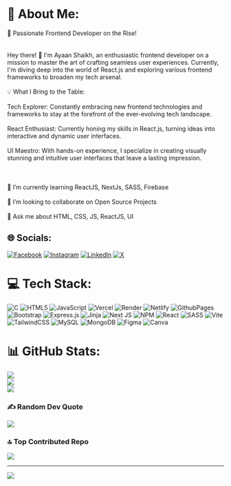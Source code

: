 # 💫 About Me:
🚀 Passionate Frontend Developer on the Rise!<br><br><br>Hey there! 👋 I'm Ayaan Shaikh, an enthusiastic frontend developer on a mission to master the art of crafting seamless user experiences. Currently, I'm diving deep into the world of React.js and exploring various frontend frameworks to broaden my tech arsenal.<br><br>💡 What I Bring to the Table:<br><br>Tech Explorer: Constantly embracing new frontend technologies and frameworks to stay at the forefront of the ever-evolving tech landscape.<br><br>React Enthusiast: Currently honing my skills in React.js, turning ideas into interactive and dynamic user interfaces.<br><br>UI Maestro: With hands-on experience, I specialize in creating visually stunning and intuitive user interfaces that leave a lasting impression.<br><br><br><br>🌱 I’m currently learning ReactJS, NextJs, SASS, Firebase<br><br>👯 I’m looking to collaborate on Open Source Projects<br><br>💬 Ask me about HTML, CSS, JS, ReactJS, UI


## 🌐 Socials:
[![Facebook](https://img.shields.io/badge/Facebook-%231877F2.svg?logo=Facebook&logoColor=white)](https://facebook.com/https://www.facebook.com/profile.php?id=61554477584569) [![Instagram](https://img.shields.io/badge/Instagram-%23E4405F.svg?logo=Instagram&logoColor=white)](https://instagram.com/ayaanshaikh.20) [![LinkedIn](https://img.shields.io/badge/LinkedIn-%230077B5.svg?logo=linkedin&logoColor=white)](https://linkedin.com/in/https://www.linkedin.com/in/ayaan-shaikh-dev/) [![X](https://img.shields.io/badge/X-black.svg?logo=X&logoColor=white)](https://x.com/ayaanshaikh21) 

# 💻 Tech Stack:
![C](https://img.shields.io/badge/c-%2300599C.svg?style=for-the-badge&logo=c&logoColor=white) ![HTML5](https://img.shields.io/badge/html5-%23E34F26.svg?style=for-the-badge&logo=html5&logoColor=white) ![JavaScript](https://img.shields.io/badge/javascript-%23323330.svg?style=for-the-badge&logo=javascript&logoColor=%23F7DF1E) ![Vercel](https://img.shields.io/badge/vercel-%23000000.svg?style=for-the-badge&logo=vercel&logoColor=white) ![Render](https://img.shields.io/badge/Render-%46E3B7.svg?style=for-the-badge&logo=render&logoColor=white) ![Netlify](https://img.shields.io/badge/netlify-%23000000.svg?style=for-the-badge&logo=netlify&logoColor=#00C7B7) ![GithubPages](https://img.shields.io/badge/github%20pages-121013?style=for-the-badge&logo=github&logoColor=white) ![Bootstrap](https://img.shields.io/badge/bootstrap-%238511FA.svg?style=for-the-badge&logo=bootstrap&logoColor=white) ![Express.js](https://img.shields.io/badge/express.js-%23404d59.svg?style=for-the-badge&logo=express&logoColor=%2361DAFB) ![Jinja](https://img.shields.io/badge/jinja-white.svg?style=for-the-badge&logo=jinja&logoColor=black) ![Next JS](https://img.shields.io/badge/Next-black?style=for-the-badge&logo=next.js&logoColor=white) ![NPM](https://img.shields.io/badge/NPM-%23CB3837.svg?style=for-the-badge&logo=npm&logoColor=white) ![React](https://img.shields.io/badge/react-%2320232a.svg?style=for-the-badge&logo=react&logoColor=%2361DAFB) ![SASS](https://img.shields.io/badge/SASS-hotpink.svg?style=for-the-badge&logo=SASS&logoColor=white) ![Vite](https://img.shields.io/badge/vite-%23646CFF.svg?style=for-the-badge&logo=vite&logoColor=white) ![TailwindCSS](https://img.shields.io/badge/tailwindcss-%2338B2AC.svg?style=for-the-badge&logo=tailwind-css&logoColor=white) ![MySQL](https://img.shields.io/badge/mysql-%2300000f.svg?style=for-the-badge&logo=mysql&logoColor=white) ![MongoDB](https://img.shields.io/badge/MongoDB-%234ea94b.svg?style=for-the-badge&logo=mongodb&logoColor=white) ![Figma](https://img.shields.io/badge/figma-%23F24E1E.svg?style=for-the-badge&logo=figma&logoColor=white) ![Canva](https://img.shields.io/badge/Canva-%2300C4CC.svg?style=for-the-badge&logo=Canva&logoColor=white)
# 📊 GitHub Stats:
![](https://github-readme-stats.vercel.app/api?username=ayaanshaikh90&theme=onedark&hide_border=false&include_all_commits=true&count_private=true)<br/>
![](https://github-readme-streak-stats.herokuapp.com/?user=ayaanshaikh90&theme=onedark&hide_border=false)<br/>
![](https://github-readme-stats.vercel.app/api/top-langs/?username=ayaanshaikh90&theme=onedark&hide_border=false&include_all_commits=true&count_private=true&layout=compact)

### ✍️ Random Dev Quote
![](https://quotes-github-readme.vercel.app/api?type=horizontal&theme=dark)

### 🔝 Top Contributed Repo
![](https://github-contributor-stats.vercel.app/api?username=ayaanshaikh90&limit=5&theme=dark&combine_all_yearly_contributions=true)

---
[![](https://visitcount.itsvg.in/api?id=ayaanshaikh90&icon=6&color=7)](https://visitcount.itsvg.in)

<!-- Proudly created with GPRM ( https://gprm.itsvg.in ) -->
